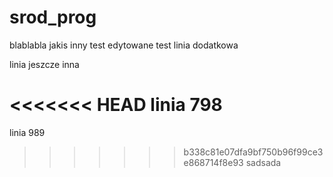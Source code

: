 # srod_prog

blablabla jakis inny test
edytowane
test linia dodatkowa

linia jeszcze inna

<<<<<<< HEAD
linia 798
=======
linia 989
>>>>>>> b338c81e07dfa9bf750b96f99ce3e868714f8e93
sadsada
